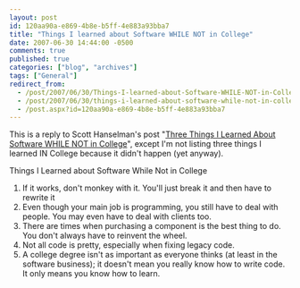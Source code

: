 ```yaml
---
layout: post
id: 120aa90a-e869-4b8e-b5ff-4e883a93bba7
title: "Things I learned about Software WHILE NOT in College"
date: 2007-06-30 14:44:00 -0500
comments: true
published: true
categories: ["blog", "archives"]
tags: ["General"]
redirect_from: 
  - /post/2007/06/30/Things-I-learned-about-Software-WHILE-NOT-in-College
  - /post/2007/06/30/things-i-learned-about-software-while-not-in-college
  - /post.aspx?id=120aa90a-e869-4b8e-b5ff-4e883a93bba7
---
```

<!-- more -->
<P>This is a reply to Scott Hanselman's post "<A href="http://www.hanselman.com/blog/ThreeThingsILearnedAboutSoftwareWHILENOTInCollege.aspx">Three Things I Learned About Software WHILE NOT in College</A>", except I'm not listing three things I learned IN College because it didn't happen (yet anyway).</P>
<P>Things I Learned about Software While Not in College</P>
<OL>
<LI>If it works, don't monkey with it. You'll just break it and then have to rewrite it</LI>
<LI>Even though your main job is programming, you still have to deal with people. You may even have to deal with clients too.</LI>
<LI>There are times when purchasing a component is the best thing to do. You don't always have to reinvent the wheel.</LI>
<LI>Not all code is pretty, especially when fixing legacy code.</LI>
<LI>A college degree isn't as important as everyone thinks (at least in the software business); it doesn't mean you really know how to write code. It only means you know how to learn.</LI></OL>
<P>&nbsp;</P>
